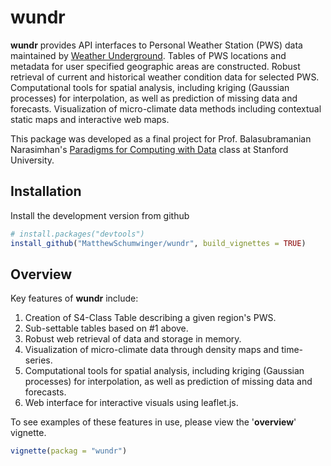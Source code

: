 
<!-- README.md is generated from README.Rmd. Please edit that file -->
wundr
=====

**wundr** provides API interfaces to Personal Weather Station (PWS) data maintained by [Weather Underground](https://www.wunderground.com). Tables of PWS locations and metadata for user specified geographic areas are constructed. Robust retrieval of current and historical weather condition data for selected PWS. Computational tools for spatial analysis, including kriging (Gaussian processes) for interpolation, as well as prediction of missing data and forecasts. Visualization of micro-climate data methods including contextual static maps and interactive web maps.

This package was developed as a final project for Prof. Balasubramanian Narasimhan's [Paradigms for Computing with Data](http://statweb.stanford.edu/~naras/stat290/Stat290_Website/Stat_290.html) class at Stanford University.

Installation
------------

Install the development version from github

``` r
# install.packages("devtools")
install_github("MatthewSchumwinger/wundr", build_vignettes = TRUE)
```

Overview
--------

Key features of **wundr** include:

1.  Creation of S4-Class Table describing a given region's PWS.
2.  Sub-settable tables based on \#1 above.
3.  Robust web retrieval of data and storage in memory.
4.  Visualization of micro-climate data through density maps and time-series.
5.  Computational tools for spatial analysis, including kriging (Gaussian processes) for interpolation, as well as prediction of missing data and forecasts.
6.  Web interface for interactive visuals using leaflet.js.

To see examples of these features in use, please view the '**overview**' vignette.

``` r
vignette(packag = "wundr")
```
